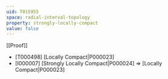 ```yaml
---
uid: T015955
space: radial-interval-topology
property: strongly-locally-compact
value: false
---
```

[[Proof]]

* [T000498] [Locally Compact|P000023]
* [I000007] [Strongly Locally Compact|P000024] => [Locally Compact|P000023]

